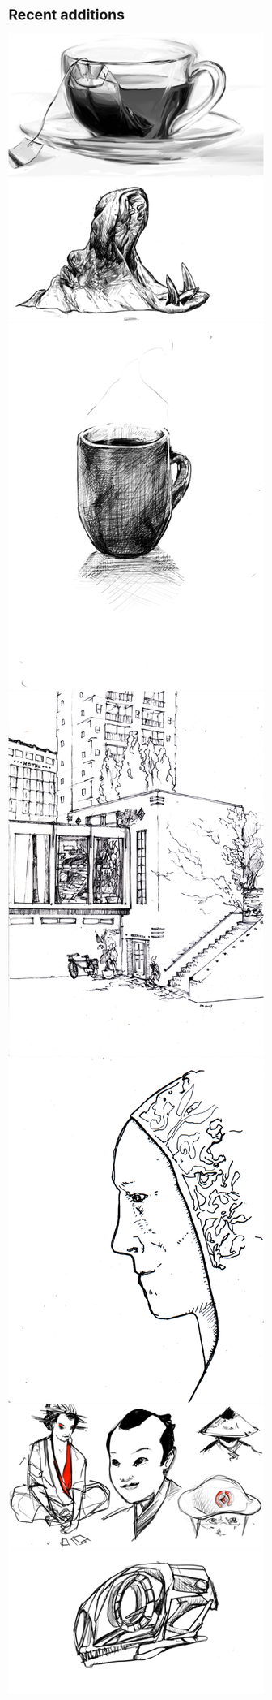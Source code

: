 # Recent additions

<div class="galleria">
    <img src="/illustrations/cuppa.png" data-title="A cup of tea" data-description="Digital painting of a cup of tea.">
    <img src="/illustrations/Hippo.png" data-title="Hippo" data-description="A digital drawing of a hippopotamus.">
    <img src="/sketches/coffee.png" data-title="Coffee" data-description="Digital sketch.">
    <img src="/sketches/inktober2017-1.jpg" data-title="Scene" data-description="An (imaginary) scene of an apartment. Drawn with technical pen for inktober 2017.">
    <img src="/sketches/inktober2017-4.png" data-title="En profil" data-description="Drawn with nib pen for inktober 2017.">
    <img src="/sketches/japan.png" data-title="Japan" data-description="Some digital sketches based on Edo-era Japan.">
    <img src="/sketches/skull.png" data-title="Skull" data-description="The skull of a small dinosaur.">
</div>